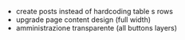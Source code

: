 - create posts instead of hardcoding table s rows
- upgrade page content design (full width)
- amministrazione transparente (all buttons layers)